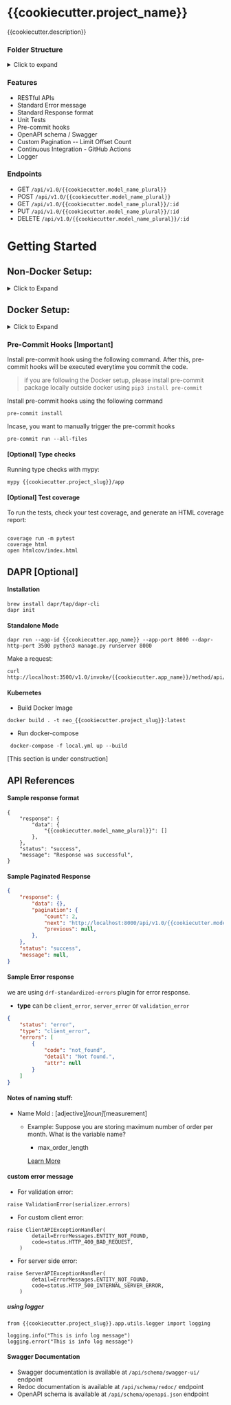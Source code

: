 # {{cookiecutter.project_name}}

{{cookiecutter.description}}

### Folder Structure
<details>
  <summary>Click to expand</summary>

```
.
├── Dockerfile
├── README.md
├── TODO.md
├── dapr.yaml
├── {{cookiecutter.project_slug}}
│   ├── __init__.py
│   ├── app
│   │   ├── __init__.py
│   │   ├── admin.py
│   │   ├── apps.py
│   │   ├── config.py
│   │   ├── controllers
│   │   │   ├── __init__.py
│   │   │   └── {{cookiecutter.model_name}}.py
│   │   ├── db_interface
│   │   │   ├── __init__.py
│   │   │   └── {{cookiecutter.model_name}}.py
│   │   ├── migrations
│   │   │   ├── 0001_initial.py
│   │   │   └── __init__.py
│   │   ├── models
│   │   │   ├── __init__.py
│   │   │   └── {{cookiecutter.model_name}}.py
│   │   ├── serializers
│   │   │   ├── __init__.py
│   │   │   └── {{cookiecutter.model_name}}.py
│   │   ├── tests
│   │   │   ├── __init__.py
│   │   │   └── {{cookiecutter.model_name}}.py
│   │   └── utils
│   │       ├── __init__.py
│   │       ├── responses.py
│   │       ├── errors.py
│   │       ├── config.py
│   │       ├── pagination.py
│   │       └── logger.py
│   ├── asgi.py
│   ├── settings.py
│   ├── urls.py
│   └── wsgi.py
├── local.yml
├── manage.py
├── pyproject.toml
├── requirements.txt
└── setup.cfg
```
</details>

### Features
* RESTful APIs
* Standard Error message
* Standard Response format
* Unit Tests
* Pre-commit hooks
* OpenAPI schema / Swagger
* Custom Pagination -- Limit Offset Count
* Continuous Integration - GitHub Actions
* Logger


### Endpoints
* GET `/api/v1.0/{{cookiecutter.model_name_plural}}`
* POST `/api/v1.0/{{cookiecutter.model_name_plural}}`
* GET `/api/v1.0/{{cookiecutter.model_name_plural}}/:id`
* PUT `/api/v1.0/{{cookiecutter.model_name_plural}}/:id`
* DELETE `/api/v1.0/{{cookiecutter.model_name_plural}}/:id`

# Getting Started

## Non-Docker Setup:

<details>
<summary>Click to Expand</summary>

#### Create virtual environment and install dependencies
```
python3 -m venv .venv
source .venv/bin/activate
pip3 install -r requirements.txt
```

#### Migrations
Copy the sample env file and make changes as per the environment
```
cp .env.sample .env
```

Make changes models.py to suit the needs of your app

Generate migration files using the following command
```
python3 manage.py makemigrations
```

Create a tenant
```
python3 manage.py create_tenant
```

Answer the prompted questions.
`schema_name` value is one you will have to pass `X-TENANT-ID` in the header for all the requests.

Run the migration
```
python3 manage.py migrate
```

#### Setting Up Your Users

To create a **superuser account**, use this command:

```
python3 manage.py create_tenant_superuser
```

#### Run Server
```
python3 manage.py runserver 8000
```
#### Running tests with Pytest

```
python3 manage.py test {{cookiecutter.project_slug}}.app.tests.{{cookiecutter.model_name}}
```

</details>

## Docker Setup:
<details>
<summary>Click to Expand</summary>

1. Copy the .env file
```
cp .env.sample .env
```

2. Start the docker containers
```
docker-compose -f local.yml up --build
```

3. Shell into django's container
```
docker exec -it neo_{{cookiecutter.project_slug}} bash
```
> Note: If the name "neo_{{cookiecutter.project_slug}}" doesn't match, run `docker ps` and get the name of the django container

4. Make migrations
```
python3 manage.py makemigrations
```

5. Create a tenant
```
python3 manage.py create_tenant
```

Answer the prompted questions.
`schema_name` value is one you will have to pass `X-TENANT-ID` in the header for all the requests.

6. Create a superuser
```
python3 manage.py create_tenant_superuser
```

7. Run migrations
```
python3 manage.py migrate
```

8. [Optional] Run tests
```
python3 manage.py test {{cookiecutter.project_slug}}.app.tests.{{cookiecutter.model_name}}
```


</details>

### Pre-Commit Hooks [Important]
Install pre-commit hook using the following command. After this, pre-commit hooks will be executed everytime you commit the code.
> if you are following the Docker setup, please install pre-commit package locally outside docker using `pip3 install pre-commit`

Install pre-commit hooks using the following command
```
pre-commit install
```

Incase, you want to manually trigger the pre-commit hooks
```
pre-commit run --all-files
```
#### [Optional] Type checks

Running type checks with mypy:
```
mypy {{cookiecutter.project_slug}}/app
```


#### [Optional] Test coverage

To run the tests, check your test coverage, and generate an HTML coverage report:

```commandline

coverage run -m pytest
coverage html
open htmlcov/index.html
```

## DAPR [Optional]
#### Installation

```
brew install dapr/tap/dapr-cli
dapr init
```
#### Standalone Mode
```
dapr run --app-id {{cookiecutter.app_name}} --app-port 8000 --dapr-http-port 3500 python3 manage.py runserver 8000

```
Make a request:
```commandline
curl http://localhost:3500/v1.0/invoke/{{cookiecutter.app_name}}/method/api/v1.0/{{cookiecutter.model_name_plural}}/
```

#### Kubernetes

* Build Docker Image
```
docker build . -t neo_{{cookiecutter.project_slug}}:latest
```

* Run docker-compose
```
 docker-compose -f local.yml up --build
```
[This section is under construction]

## API References

#### Sample response format
```
{
    "response": {
        "data": {
            "{{cookiecutter.model_name_plural}}": []
        },
    },
    "status": "success",
    "message": "Response was successful",
}
```

#### Sample Paginated Response
```json
{
    "response": {
        "data": {},
        "pagination": {
            "count": 2,
            "next": "http://localhost:8000/api/v1.0/{{cookiecutter.model_name_plural}}/?limit=1&offset=1",
            "previous": null,
        },
    },
    "status": "success",
    "message": null,
}
```


#### Sample Error response
we are using `drf-standardized-errors` plugin for error response.

* **type** can be `client_error`, `server_error` or `validation_error`
```json
{
    "status": "error",
    "type": "client_error",
    "errors": [
        {
            "code": "not_found",
            "detail": "Not found.",
            "attr": null
        }
    ]
}

```


####  Notes of naming stuff:
* Name Mold : [adjective]_[noun]_[measurement]
  * Example: Suppose you are storing maximum number of order per month. What is the variable name?
    * max_order_length

    [Learn More](https://www.youtube.com/watch?v=z7w2lKG8zWM&t=325s)



#### custom error message

* For validation error:

```
raise ValidationError(serializer.errors)
```

* For custom client error:

```
raise ClientAPIExceptionHandler(
        detail=ErrorMessages.ENTITY_NOT_FOUND,
        code=status.HTTP_400_BAD_REQUEST,
    )

```

* For server side error:

```
raise ServerAPIExceptionHandler(
        detail=ErrorMessages.ENTITY_NOT_FOUND,
        code=status.HTTP_500_INTERNAL_SERVER_ERROR,
    )
```

##### using logger

```
from {{cookiecutter.project_slug}}.app.utils.logger import logging

logging.info("This is info log message")
logging.error("This is info log message")

```

#### Swagger Documentation

* Swagger documentation is available at `/api/schema/swagger-ui/` endpoint
* Redoc documentation is available at `/api/schema/redoc/` endpoint
* OpenAPI schema is available at `/api/schema/openapi.json` endpoint
